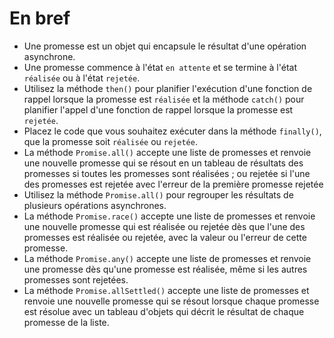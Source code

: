 # En bref

- Une promesse est un objet qui encapsule le résultat d'une opération asynchrone.
- Une promesse commence à l'état `en attente` et se termine à l'état `réalisée` ou à l'état `rejetée`.
- Utilisez la méthode `then()` pour planifier l'exécution d'une fonction de rappel lorsque la promesse est `réalisée` et la méthode `catch()` pour planifier l'appel d'une fonction de rappel lorsque la promesse est `rejetée`.
- Placez le code que vous souhaitez exécuter dans la méthode `finally()`, que la promesse soit `réalisée` ou `rejetée`.
- La méthode `Promise.all()` accepte une liste de promesses et renvoie une nouvelle promesse qui se résout en un tableau de résultats des promesses si toutes les promesses sont réalisées ; ou rejetée si l'une des promesses est rejetée avec l'erreur de la première promesse rejetée
- Utilisez la méthode `Promise.all()` pour regrouper les résultats de plusieurs opérations asynchrones.
- La méthode `Promise.race()` accepte une liste de promesses et renvoie une nouvelle promesse qui est réalisée ou rejetée dès que l'une des promesses est réalisée ou rejetée, avec la valeur ou l'erreur de cette promesse.
- La méthode `Promise.any()` accepte une liste de promesses et renvoie une promesse dès qu'une promesse est réalisée, même si les autres promesses sont rejetées.
- La méthode `Promise.allSettled()` accepte une liste de promesses et renvoie une nouvelle promesse qui se résout lorsque chaque promesse est résolue avec un tableau d'objets qui décrit le résultat de chaque promesse de la liste.
